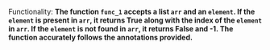 Functionality: **The function `func_1` accepts a list `arr` and an `element`. If the `element` is present in `arr`, it returns True along with the index of the `element` in `arr`. If the `element` is not found in `arr`, it returns False and -1. The function accurately follows the annotations provided.**